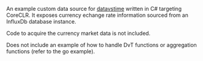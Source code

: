 
An example custom data source for [datavstime](http://www/datavstime.com)
written in C# targeting CoreCLR. It exposes currency echange rate
information sourced from an InfluxDb database instance.

Code to acquire the currency market data is not included.

Does not include an example of how to handle DvT functions or 
aggregation functions (refer to the go example).